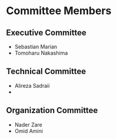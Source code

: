# Committee Members

## Executive Committee

- Sebastian Marian
- Tomoharu Nakashima

## Technical Committee

- Alireza Sadraii
- 

## Organization Committee

- Nader Zare
- Omid Amini